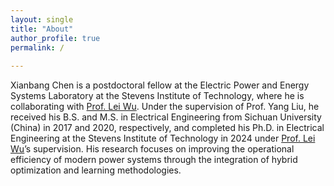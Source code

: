 ```yaml
---
layout: single
title: "About"
author_profile: true
permalink: /
  
---
```


Xianbang Chen is a postdoctoral fellow at the Electric Power and Energy Systems Laboratory at the Stevens Institute of Technology, where he is collaborating with [Prof. Lei Wu](https://sites.google.com/site/leiwupes/about-me). Under the supervision of Prof. Yang Liu, he received his B.S. and M.S. in Electrical Engineering from Sichuan University (China) in 2017 and 2020, respectively, and completed his Ph.D. in Electrical Engineering at the Stevens Institute of Technology in 2024 under [Prof. Lei Wu](https://sites.google.com/site/leiwupes/about-me)’s supervision. His research focuses on improving the operational efficiency of modern power systems through the integration of hybrid optimization and learning methodologies.